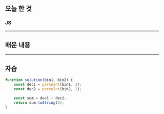 ## 오늘 한 것

### JS


***


## 배운 내용 

***

## 자습

```javascript
function solution(bin1, bin2) {
    const dec1 = parseInt(bin1, 2);
    const dec2 = parseInt(bin2, 2);
    
    const sum = dec1 + dec2;
    return sum.toString(2);
}
```
